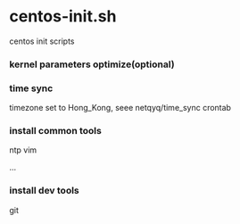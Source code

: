 # centos-init.sh
centos init scripts

### kernel parameters optimize(optional)


### time sync
timezone set to Hong_Kong, seee netqyq/time_sync
crontab



### install common tools
ntp
vim

...


### install dev tools
git
